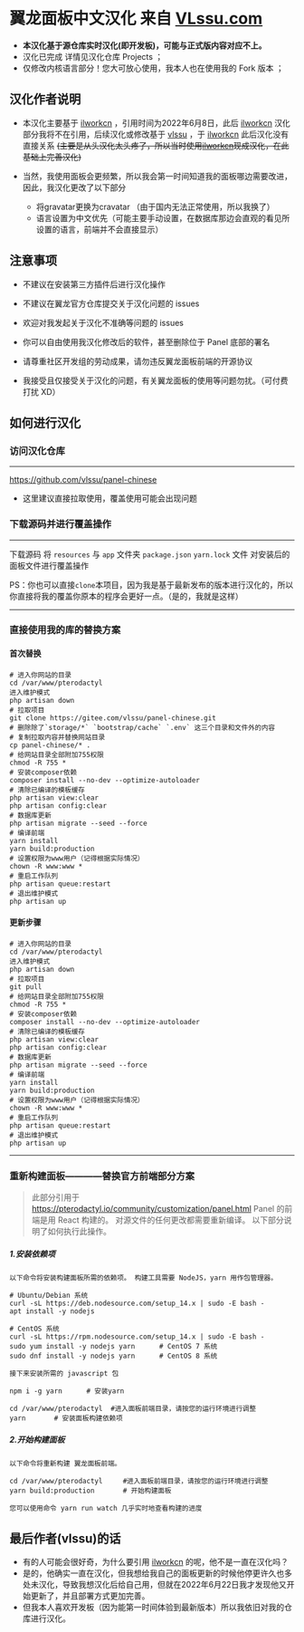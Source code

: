 # 翼龙面板中文汉化 来自 [VLssu.com](https://vlssu.com/)

- **本汉化基于源仓库实时汉化(即开发板)，可能与正式版内容对应不上。**
- 汉化已完成 详情见汉化仓库 Projects ；
- 仅修改内核语言部分！您大可放心使用，我本人也在使用我的 Fork 版本 ；

## 汉化作者说明
- 本汉化主要基于 [ilworkcn](https://github.com/ilworkcn) ，引用时间为2022年6月8日，此后 [ilworkcn](https://github.com/ilworkcn) 汉化部分我将不在引用，后续汉化或修改基于 [vlssu](https://github.com/vlssu) ，于 [ilworkcn](https://github.com/ilworkcn) 此后汉化没有直接关系 ~~(主要是从头汉化太头疼了，所以当时使用[ilworkcn](https://github.com/ilworkcn)现成汉化，在此基础上完善汉化)~~

- 当然，我使用面板会更频繁，所以我会第一时间知道我的面板哪边需要改进，因此，我汉化更改了以下部分
  - 将gravatar更换为cravatar （由于国内无法正常使用，所以我换了）
  - 语言设置为中文优先（可能主要手动设置，在数据库那边会直观的看见所设置的语言，前端并不会直接显示）

## 注意事项

- 不建议在安装第三方插件后进行汉化操作

- 不建议在翼龙官方仓库提交关于汉化问题的 issues

- 欢迎对我发起关于汉化不准确等问题的 issues

- 你可以自由使用我汉化修改后的软件，甚至删除位于 Panel 底部的署名

- 请尊重社区开发组的劳动成果，请勿违反翼龙面板前端的开源协议

- 我接受且仅接受关于汉化的问题，有关翼龙面板的使用等问题勿扰。（可付费打扰 XD）


## 如何进行汉化

### 访问汉化仓库
                
----
https://github.com/vlssu/panel-chinese
- 这里建议直接拉取使用，覆盖使用可能会出现问题

### 下载源码并进行覆盖操作
                
----
下载源码 将 `resources` 与 `app` 文件夹 `package.json` `yarn.lock` 文件 对安装后的面板文件进行覆盖操作

PS：你也可以直接`clone`本项目，因为我是基于最新发布的版本进行汉化的，所以你直接将我的覆盖你原本的程序会更好一点。（是的，我就是这样）

----
### 直接使用我的库的替换方案
#### 首次替换
```
# 进入你网站的目录
cd /var/www/pterodactyl
进入维护模式
php artisan down
# 拉取项目
git clone https://gitee.com/vlssu/panel-chinese.git
# 删除除了`storage/*` `bootstrap/cache` `.env` 这三个目录和文件外的内容
# 复制拉取内容并替换网站目录
cp panel-chinese/* .
# 给网站目录全部附加755权限
chmod -R 755 *
# 安装composer依赖
composer install --no-dev --optimize-autoloader
# 清除已编译的模板缓存
php artisan view:clear
php artisan config:clear
# 数据库更新
php artisan migrate --seed --force
# 编译前端
yarn install
yarn build:production
# 设置权限为www用户（记得根据实际情况）
chown -R www:www *
# 重启工作队列
php artisan queue:restart
# 退出维护模式
php artisan up
```
#### 更新步骤
```
# 进入你网站的目录
cd /var/www/pterodactyl
进入维护模式
php artisan down
# 拉取项目
git pull
# 给网站目录全部附加755权限
chmod -R 755 *
# 安装composer依赖
composer install --no-dev --optimize-autoloader
# 清除已编译的模板缓存
php artisan view:clear
php artisan config:clear
# 数据库更新
php artisan migrate --seed --force
# 编译前端
yarn install
yarn build:production
# 设置权限为www用户（记得根据实际情况）
chown -R www:www *
# 重启工作队列
php artisan queue:restart
# 退出维护模式
php artisan up
```
----
### 重新构建面板————替换官方前端部分方案
> 此部分引用于 https://pterodactyl.io/community/customization/panel.html
> Panel 的前端是用 React 构建的。 对源文件的任何更改都需要重新编译。
以下部分说明了如何执行此操作。 

##### 1.安装依赖项
`以下命令将安装构建面板所需的依赖项。 构建工具需要 NodeJS，yarn 用作包管理器。`
```
# Ubuntu/Debian 系统
curl -sL https://deb.nodesource.com/setup_14.x | sudo -E bash -
apt install -y nodejs

# CentOS 系统
curl -sL https://rpm.nodesource.com/setup_14.x | sudo -E bash -
sudo yum install -y nodejs yarn      # CentOS 7 系统
sudo dnf install -y nodejs yarn      # CentOS 8 系统
```
`接下来安装所需的 javascript 包`
```
npm i -g yarn      # 安装yarn

cd /var/www/pterodactyl  #进入面板前端目录，请按您的运行环境进行调整
yarn       # 安装面板构建依赖项
```
##### 2.开始构建面板
`以下命令将重新构建 翼龙面板前端。`
```
cd /var/www/pterodactyl     #进入面板前端目录，请按您的运行环境进行调整
yarn build:production       # 开始构建面板
```

`您可以使用命令 yarn run watch 几乎实时地查看构建的进度`

## 最后作者(vlssu)的话
- 有的人可能会很好奇，为什么要引用 [ilworkcn](https://github.com/ilworkcn) 的呢，他不是一直在汉化吗？
- 是的，他确实一直在汉化，但我想给我自己的面板更新的时候他停更许久也多处未汉化，导致我想汉化后给自己用，但就在2022年6月22日我才发现他又开始更新了，并且部署方式更加完善。
- 但我本人喜欢开发板（因为能第一时间体验到最新版本）所以我依旧对我的仓库进行汉化。
